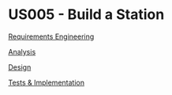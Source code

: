 # US005 - Build a Station

[Requirements Engineering](01.requirements-engineering/US005-requirements.md)

[Analysis](02.analysis/US005-analysis.md)

[Design](03.design/US006-design.md)

[Tests & Implementation](04.tests-and-implementation/US006-tests-and-implementation.md)